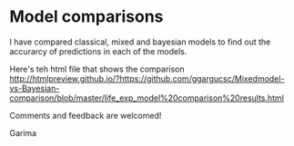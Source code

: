 # Model comparisons

I have compared classical, mixed and bayesian models to find out the accurarcy of predictions in each of the models.

Here's teh html file that shows the comparison
http://htmlpreview.github.io/?https://github.com/ggargucsc/Mixedmodel-vs-Bayesian-comparison/blob/master/life_exp_model%20comparison%20results.html


Comments and feedback are welcomed!

 Garima
